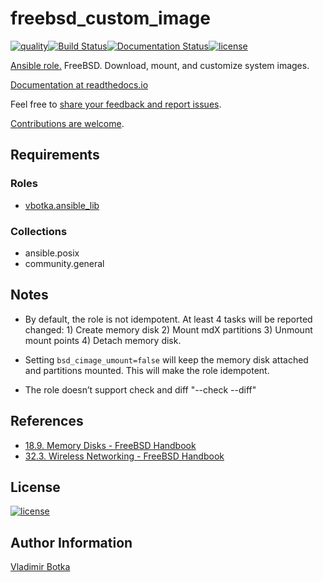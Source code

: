 # freebsd_custom_image

[![quality](https://img.shields.io/ansible/quality/27910)](https://galaxy.ansible.com/vbotka/freebsd_custom_image)[![Build Status](https://travis-ci.org/vbotka/ansible-freebsd-custom-image.svg?branch=master)](https://travis-ci.org/vbotka/ansible-freebsd-custom-image)[![Documentation Status](https://readthedocs.org/projects/docs/badge/?version=latest)](https://ansible-freebsd-custom-image.readthedocs.io/en/latest/)[![license](https://img.shields.io/badge/license-BSD-red.svg)](https://www.freebsd.org/doc/en/articles/bsdl-gpl/article.html)

[Ansible role.](https://galaxy.ansible.com/vbotka/freebsd_custom_image/) FreeBSD. Download, mount, and customize system images.

[Documentation at readthedocs.io](https://ansible-freebsd-custom-image.readthedocs.io)

Feel free to [share your feedback and report issues](https://github.com/vbotka/ansible-freebsd-custom-image/issues).

[Contributions are welcome](https://github.com/firstcontributions/first-contributions).


## Requirements

### Roles

* [vbotka.ansible_lib](https://galaxy.ansible.com/vbotka/ansible_lib)

### Collections

* ansible.posix
* community.general


## Notes

* By default, the role is not idempotent. At least 4 tasks will be reported changed: 1) Create
  memory disk 2) Mount mdX partitions 3) Unmount mount points 4) Detach memory disk.

* Setting `bsd_cimage_umount=false` will keep the memory disk attached and partitions mounted. This
  will make the role idempotent.

* The role doesn’t support check and diff "--check --diff"


## References

- [18.9. Memory Disks - FreeBSD Handbook](https://www.freebsd.org/doc/en_US.ISO8859-1/books/handbook/disks-virtual.html)
- [32.3. Wireless Networking - FreeBSD Handbook](https://www.freebsd.org/doc/en_US.ISO8859-1/books/handbook/network-wireless.html)


## License

[![license](https://img.shields.io/badge/license-BSD-red.svg)](https://www.freebsd.org/doc/en/articles/bsdl-gpl/article.html)


## Author Information

[Vladimir Botka](https://botka.link)
